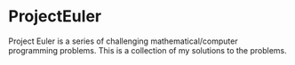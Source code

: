 # ProjectEuler
Project Euler is a series of challenging mathematical/computer programming problems. This is a collection of my solutions to the problems.
